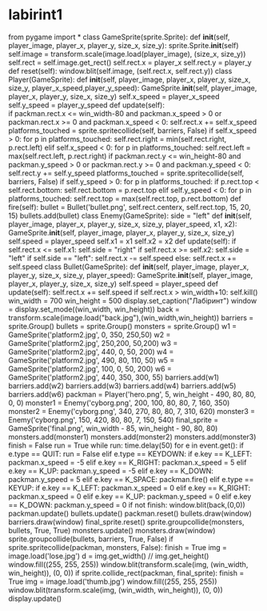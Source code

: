 # labirint1
from pygame import *
class GameSprite(sprite.Sprite):
    def __init__(self, player_image, player_x, player_y, size_x, size_y):
        sprite.Sprite.__init__(self)
        self.image = transform.scale(image.load(player_image), (size_x, size_y))
        self.rect = self.image.get_rect()
        self.rect.x = player_x
        self.rect.y = player_y
    def reset(self):
        window.blit(self.image, (self.rect.x, self.rect.y))
class Player(GameSprite):
    def __init__(self, player_image, player_x, player_y, size_x, size_y, player_x_speed,player_y_speed):
        GameSprite.__init__(self, player_image, player_x, player_y, size_x, size_y)
        self.x_speed = player_x_speed
        self.y_speed = player_y_speed
    def update(self):  
        if packman.rect.x <= win_width-80 and packman.x_speed > 0 or packman.rect.x >= 0 and packman.x_speed < 0:
            self.rect.x += self.x_speed
        platforms_touched = sprite.spritecollide(self, barriers, False)
        if self.x_speed > 0: 
            for p in platforms_touched:
                self.rect.right = min(self.rect.right, p.rect.left)
        elif self.x_speed < 0: 
            for p in platforms_touched:
                self.rect.left = max(self.rect.left, p.rect.right) 
        if packman.rect.y <= win_height-80 and packman.y_speed > 0 or packman.rect.y >= 0 and packman.y_speed < 0:
            self.rect.y += self.y_speed
        platforms_touched = sprite.spritecollide(self, barriers, False)
        if self.y_speed > 0: 
            for p in platforms_touched:
                if p.rect.top < self.rect.bottom:
                    self.rect.bottom = p.rect.top
        elif self.y_speed < 0: 
            for p in platforms_touched:
                self.rect.top = max(self.rect.top, p.rect.bottom) 
    def fire(self):
        bullet = Bullet('bullet.png', self.rect.centerx, self.rect.top, 15, 20, 15)
        bullets.add(bullet)
class Enemy(GameSprite):
    side = "left"
    def __init__(self, player_image, player_x, player_y, size_x, size_y, player_speed, x1, x2):
        GameSprite.__init__(self, player_image, player_x, player_y, size_x, size_y)
        self.speed = player_speed
        self.x1 = x1
        self.x2 = x2
    def update(self):
        if self.rect.x <= self.x1: 
            self.side = "right"
        if self.rect.x >= self.x2:
            self.side = "left"
        if self.side == "left":
            self.rect.x -= self.speed
        else:
            self.rect.x += self.speed
class Bullet(GameSprite):
    def __init__(self, player_image, player_x, player_y, size_x, size_y, player_speed):
        GameSprite.__init__(self, player_image, player_x, player_y, size_x, size_y)
        self.speed = player_speed
    def update(self):
        self.rect.x += self.speed
        if self.rect.x > win_width+10:
            self.kill()
win_width = 700
win_height = 500
display.set_caption("Лабіринт")
window = display.set_mode((win_width, win_height))
back = transform.scale(image.load("back.jpg"),(win_width,win_height))
barriers = sprite.Group()
bullets = sprite.Group()
monsters = sprite.Group()
w1 = GameSprite('platform2.jpg', 0, 350, 250,50)
w2 = GameSprite('platform2.jpg', 250,200, 50,200)
w3 = GameSprite('platform2.jpg', 440, 0, 50, 200)
w4 = GameSprite('platform2.jpg', 490, 80, 110, 50)
w5 = GameSprite('platform2.jpg', 100, 0, 50, 200)
w6 = GameSprite('platform2.jpg', 440, 350, 300, 55)
barriers.add(w1)
barriers.add(w2)
barriers.add(w3)
barriers.add(w4)
barriers.add(w5)
barriers.add(w6)
packman = Player('hero.png', 5, win_height - 490, 80, 80, 0, 0)
monster1 = Enemy('cyborg.png', 200, 100, 80, 80, 7, 160, 350)
monster2 = Enemy('cyborg.png', 340, 270, 80, 80, 7, 310, 620)
monster3 = Enemy('cyborg.png', 150, 420, 80, 80, 7, 150, 540)
final_sprite = GameSprite('final.png', win_width - 85, win_height - 90, 80, 80)
monsters.add(monster1)
monsters.add(monster2)
monsters.add(monster3)
finish = False
run = True
while run:
    time.delay(50)
    for e in event.get():
        if e.type == QUIT:
            run = False
        elif e.type == KEYDOWN:
            if e.key == K_LEFT:
                packman.x_speed = -5
            elif e.key == K_RIGHT:
                packman.x_speed = 5
            elif e.key == K_UP:
                packman.y_speed = -5
            elif e.key == K_DOWN:
                packman.y_speed = 5
            elif e.key == K_SPACE:
                packman.fire()
        elif e.type == KEYUP:
            if e.key == K_LEFT:
                packman.x_speed = 0
            elif e.key == K_RIGHT:
                packman.x_speed = 0 
            elif e.key == K_UP:
                packman.y_speed = 0
            elif e.key == K_DOWN:
                packman.y_speed = 0
    if not finish:
        window.blit(back,(0,0))
        packman.update()
        bullets.update()
        packman.reset()
        bullets.draw(window)
        barriers.draw(window)
        final_sprite.reset()
        sprite.groupcollide(monsters, bullets, True, True)
        monsters.update()
        monsters.draw(window)
        sprite.groupcollide(bullets, barriers, True, False)
        if sprite.spritecollide(packman, monsters, False):
            finish = True
            img = image.load('lose.jpg')
            d = img.get_width() // img.get_height()
            window.fill((255, 255, 255))
            window.blit(transform.scale(img, (win_width, win_height)), (0, 0))
        if sprite.collide_rect(packman, final_sprite):
            finish = True
            img = image.load('thumb.jpg')
            window.fill((255, 255, 255))
            window.blit(transform.scale(img, (win_width, win_height)), (0, 0))
    display.update()
